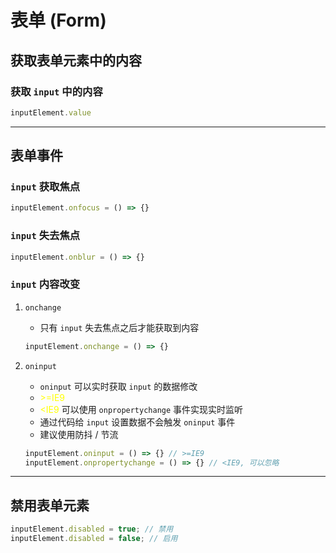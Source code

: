 # 表单 (Form)



## 获取表单元素中的内容




### 获取 `input` 中的内容

```js
inputElement.value
```

---

## 表单事件



### `input` 获取焦点

```js
inputElement.onfocus = () => {}
```



### `input` 失去焦点

```js
inputElement.onblur = () => {}
```



### `input` 内容改变

1. `onchange`

    - 只有 `input` 失去焦点之后才能获取到内容

    ```js
    inputElement.onchange = () => {}
    ```

2. `oninput`

    - `oninput` 可以实时获取 `input` 的数据修改
    - <span style="color: yellow">>=IE9</span>
    - <span style="color: yellow"><IE9</span> 可以使用 `onpropertychange` 事件实现实时监听
    - 通过代码给 `input` 设置数据不会触发 `oninput` 事件
    - 建议使用防抖 / 节流
    
    ```js
    inputElement.oninput = () => {} // >=IE9
    inputElement.onpropertychange = () => {} // <IE9, 可以忽略
    ```

---

## 禁用表单元素

```js
inputElement.disabled = true; // 禁用
inputElement.disabled = false; // 启用
```





